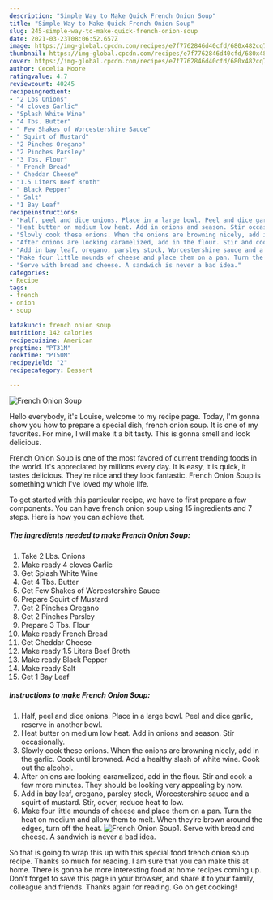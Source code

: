 ```yaml
---
description: "Simple Way to Make Quick French Onion Soup"
title: "Simple Way to Make Quick French Onion Soup"
slug: 245-simple-way-to-make-quick-french-onion-soup
date: 2021-03-23T08:06:52.657Z
image: https://img-global.cpcdn.com/recipes/e7f7762846d40cfd/680x482cq70/french-onion-soup-recipe-main-photo.jpg
thumbnail: https://img-global.cpcdn.com/recipes/e7f7762846d40cfd/680x482cq70/french-onion-soup-recipe-main-photo.jpg
cover: https://img-global.cpcdn.com/recipes/e7f7762846d40cfd/680x482cq70/french-onion-soup-recipe-main-photo.jpg
author: Cecelia Moore
ratingvalue: 4.7
reviewcount: 40245
recipeingredient:
- "2 Lbs Onions"
- "4 cloves Garlic"
- "Splash White Wine"
- "4 Tbs. Butter"
- " Few Shakes of Worcestershire Sauce"
- " Squirt of Mustard"
- "2 Pinches Oregano"
- "2 Pinches Parsley"
- "3 Tbs. Flour"
- " French Bread"
- " Cheddar Cheese"
- "1.5 Liters Beef Broth"
- " Black Pepper"
- " Salt"
- "1 Bay Leaf"
recipeinstructions:
- "Half, peel and dice onions. Place in a large bowl. Peel and dice garlic, reserve in another bowl."
- "Heat butter on medium low heat. Add in onions and season. Stir occasionally."
- "Slowly cook these onions. When the onions are browning nicely, add in the garlic. Cook until browned. Add a healthy slash of white wine. Cook out the alcohol."
- "After onions are looking caramelized, add in the flour. Stir and cook a few more minutes. They should be looking very appealing by now."
- "Add in bay leaf, oregano, parsley stock, Worcestershire sauce and a squirt of mustard. Stir, cover, reduce heat to low."
- "Make four little mounds of cheese and place them on a pan. Turn the heat on medium and allow them to melt. When they’re brown around the edges, turn off the heat."
- "Serve with bread and cheese. A sandwich is never a bad idea."
categories:
- Recipe
tags:
- french
- onion
- soup

katakunci: french onion soup 
nutrition: 142 calories
recipecuisine: American
preptime: "PT31M"
cooktime: "PT50M"
recipeyield: "2"
recipecategory: Dessert

---
```



![French Onion Soup](https://img-global.cpcdn.com/recipes/e7f7762846d40cfd/680x482cq70/french-onion-soup-recipe-main-photo.jpg)

Hello everybody, it's Louise, welcome to my recipe page. Today, I'm gonna show you how to prepare a special dish, french onion soup. It is one of my favorites. For mine, I will make it a bit tasty. This is gonna smell and look delicious.



French Onion Soup is one of the most favored of current trending foods in the world. It's appreciated by millions every day. It is easy, it is quick, it tastes delicious. They're nice and they look fantastic. French Onion Soup is something which I've loved my whole life.


To get started with this particular recipe, we have to first prepare a few components. You can have french onion soup using 15 ingredients and 7 steps. Here is how you can achieve that.

<!--inarticleads1-->

##### The ingredients needed to make French Onion Soup:

1. Take 2 Lbs. Onions
1. Make ready 4 cloves Garlic
1. Get Splash White Wine
1. Get 4 Tbs. Butter
1. Get  Few Shakes of Worcestershire Sauce
1. Prepare  Squirt of Mustard
1. Get 2 Pinches Oregano
1. Get 2 Pinches Parsley
1. Prepare 3 Tbs. Flour
1. Make ready  French Bread
1. Get  Cheddar Cheese
1. Make ready 1.5 Liters Beef Broth
1. Make ready  Black Pepper
1. Make ready  Salt
1. Get 1 Bay Leaf




<!--inarticleads2-->

##### Instructions to make French Onion Soup:

1. Half, peel and dice onions. Place in a large bowl. Peel and dice garlic, reserve in another bowl.
1. Heat butter on medium low heat. Add in onions and season. Stir occasionally.
1. Slowly cook these onions. When the onions are browning nicely, add in the garlic. Cook until browned. Add a healthy slash of white wine. Cook out the alcohol.
1. After onions are looking caramelized, add in the flour. Stir and cook a few more minutes. They should be looking very appealing by now.
1. Add in bay leaf, oregano, parsley stock, Worcestershire sauce and a squirt of mustard. Stir, cover, reduce heat to low.
1. Make four little mounds of cheese and place them on a pan. Turn the heat on medium and allow them to melt. When they’re brown around the edges, turn off the heat.
<img src="//assets-global.cpcdn.com/assets/icons/button_play-2c75c40dde080a61004c1f40b05d8f140eaff45d7e9e6481dc71c63d2e7c4909.png" alt="French Onion Soup">1. Serve with bread and cheese. A sandwich is never a bad idea.




So that is going to wrap this up with this special food french onion soup recipe. Thanks so much for reading. I am sure that you can make this at home. There is gonna be more interesting food at home recipes coming up. Don't forget to save this page in your browser, and share it to your family, colleague and friends. Thanks again for reading. Go on get cooking!
